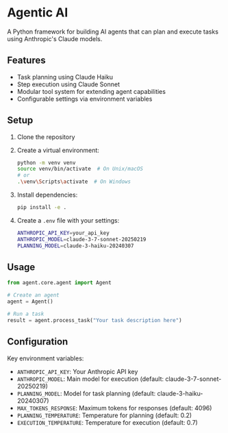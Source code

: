 # Agentic AI

A Python framework for building AI agents that can plan and execute tasks using Anthropic's Claude models.

## Features

- Task planning using Claude Haiku
- Step execution using Claude Sonnet
- Modular tool system for extending agent capabilities
- Configurable settings via environment variables

## Setup

1. Clone the repository
2. Create a virtual environment:

   ```bash
   python -m venv venv
   source venv/bin/activate  # On Unix/macOS
   # or
   .\venv\Scripts\activate  # On Windows
   ```

3. Install dependencies:

   ```bash
   pip install -e .
   ```

4. Create a `.env` file with your settings:

   ```sh
   ANTHROPIC_API_KEY=your_api_key
   ANTHROPIC_MODEL=claude-3-7-sonnet-20250219
   PLANNING_MODEL=claude-3-haiku-20240307
   ```

## Usage

```python
from agent.core.agent import Agent

# Create an agent
agent = Agent()

# Run a task
result = agent.process_task("Your task description here")
```

## Configuration

Key environment variables:

- `ANTHROPIC_API_KEY`: Your Anthropic API key
- `ANTHROPIC_MODEL`: Main model for execution (default: claude-3-7-sonnet-20250219)
- `PLANNING_MODEL`: Model for task planning (default: claude-3-haiku-20240307)
- `MAX_TOKENS_RESPONSE`: Maximum tokens for responses (default: 4096)
- `PLANNING_TEMPERATURE`: Temperature for planning (default: 0.2)
- `EXECUTION_TEMPERATURE`: Temperature for execution (default: 0.7)
